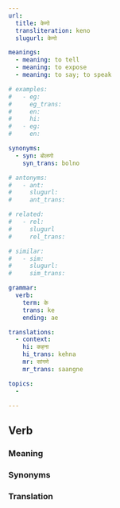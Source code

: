 ```yaml
---
url:
  title: केणो
  transliteration: keno
  slugurl: केणो

meanings:
  - meaning: to tell
  - meaning: to expose
  - meaning: to say; to speak

# examples:
#   - eg:
#     eg_trans: 
#     en:
#     hi:
#   - eg:
#     en:

synonyms:
  - syn: बोलणो
    syn_trans: bolno

# antonyms:
#   - ant:
#     slugurl:
#     ant_trans: 

# related:
#   - rel:
#     slugurl
#     rel_trans: 

# similar:
#   - sim: 
#     slugurl:
#     sim_trans:

grammar:
  verb:
    term: के
    trans: ke
    ending: ae

translations:
  - context:
    hi: कहना
    hi_trans: kehna
    mr: सांगणे
    mr_trans: saangne

topics:
  - 

---
```


## Verb
<!-- <fos :grammar="grammar" :url="url"></fos> -->

### Meaning
<meaning :meanings="meanings" :url="url"></meaning>

<!-- ### Examples
<eg :eg="examples" :url="url"></eg> -->

### Synonyms
<syn :syn="synonyms" :url="url"></syn>

<!-- ### Antonyms
<ant :ant="antonyms" :url="url"></ant> -->

### Translation
<translation :translation="translations" :url="url"></translation>

<!-- ### Conjugation
<verb-conj :grammar="grammar" :url="url"></verb-conj> -->

<!-- ### Related
<related :related="related" :url="url"></related> -->

<!-- ### Similar
<similar :similar="similar" :url="url"></similar> -->